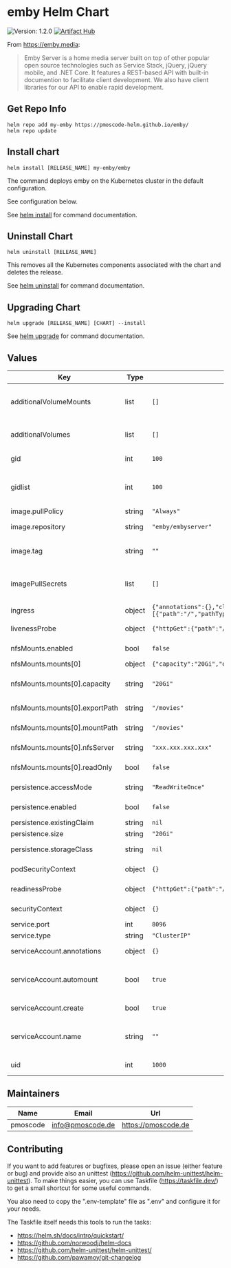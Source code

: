 # emby Helm Chart
![Version: 1.2.0](https://img.shields.io/badge/Version-1.2.0-informational?style=flat-square)
[![Artifact Hub](https://img.shields.io/endpoint?url=https://artifacthub.io/badge/repository/emby)](https://artifacthub.io/packages/search?repo=emby)

From https://emby.media:
> Emby Server is a home media server built on top of other popular open source technologies such as Service Stack, jQuery, jQuery mobile, and .NET Core. It features a REST-based API with built-in documention to facilitate client development. We also have client libraries for our API to enable rapid development.

## Get Repo Info

    helm repo add my-emby https://pmoscode-helm.github.io/emby/
    helm repo update

## Install chart

    helm install [RELEASE_NAME] my-emby/emby

The command deploys emby on the Kubernetes cluster in the default configuration.

See configuration below.

See [helm install](https://helm.sh/docs/helm/helm_install/) for command documentation.

## Uninstall Chart

    helm uninstall [RELEASE_NAME]

This removes all the Kubernetes components associated with the chart and deletes the release.

See [helm uninstall](https://helm.sh/docs/helm/helm_uninstall/) for command documentation.

## Upgrading Chart

    helm upgrade [RELEASE_NAME] [CHART] --install

See [helm upgrade](https://helm.sh/docs/helm/helm_upgrade/) for command documentation.

## Values

| Key | Type | Default | Description |
|-----|------|---------|-------------|
| additionalVolumeMounts | list | `[]` | mountpoint(s) of the additional volumes inside the container |
| additionalVolumes | list | `[]` | additional volume(s) to mount into the container |
| gid | int | `100` | the GID to run emby as |
| gidlist | int | `100` | a comma-separated list of additional GIDs to run emby as |
| image.pullPolicy | string | `"Always"` | pull policy |
| image.repository | string | `"emby/embyserver"` | repository with Emby image |
| image.tag | string | `""` | current version of the image. Default: Charts appVersion. |
| imagePullSecrets | list | `[]` | imagePullSecrets (not needed, if default image is used) |
| ingress | object | `{"annotations":{},"className":"","enabled":false,"hosts":[{"host":"chart-example.local","paths":[{"path":"/","pathType":"ImplementationSpecific"}]}],"tls":[]}` | Configure ingress. |
| livenessProbe | object | `{"httpGet":{"path":"/","port":"http"}}` | liveness probe configuration |
| nfsMounts.enabled | bool | `false` | enable mounting of nfs exports |
| nfsMounts.mounts[0] | object | `{"capacity":"20Gi","exportPath":"/movies","mountPath":"/movies","name":"content","nfsServer":"xxx.xxx.xxx.xxx","readOnly":false}` | name of mount |
| nfsMounts.mounts[0].capacity | string | `"20Gi"` | desired capacity (usually not needed for nfs) |
| nfsMounts.mounts[0].exportPath | string | `"/movies"` | export path on nfs server |
| nfsMounts.mounts[0].mountPath | string | `"/movies"` | mount path on container |
| nfsMounts.mounts[0].nfsServer | string | `"xxx.xxx.xxx.xxx"` | ip or dns of nfs server |
| nfsMounts.mounts[0].readOnly | bool | `false` | mark mount as readonly |
| persistence.accessMode | string | `"ReadWriteOnce"` | storage access mode |
| persistence.enabled | bool | `false` | enable persistence? |
| persistence.existingClaim | string | `nil` | existing claim |
| persistence.size | string | `"20Gi"` | storage size |
| persistence.storageClass | string | `nil` | desired storageClass |
| podSecurityContext | object | `{}` | podSecurityContext configuration |
| readinessProbe | object | `{"httpGet":{"path":"/","port":"http"}}` | readiness probe configuration |
| securityContext | object | `{}` | securityContext configuration |
| service.port | int | `8096` | service port |
| service.type | string | `"ClusterIP"` | service type |
| serviceAccount.annotations | object | `{}` | add annotations to serviceAccount |
| serviceAccount.automount | bool | `true` | automatically mount a ServiceAccount's API credentials? |
| serviceAccount.create | bool | `true` | enable serviceAccount |
| serviceAccount.name | string | `""` | name of the serviceAccount (will be generated if empty) |
| uid | int | `1000` | the UID to run emby as |

## Maintainers

| Name | Email | Url |
| ---- | ------ | --- |
| pmoscode | <info@pmoscode.de> | <https://pmoscode.de> |

## Contributing

If you want to add features or bugfixes, please open an issue (either feature or bug) and provide also an unittest (https://github.com/helm-unittest/helm-unittest).
To make things easier, you can use Taskfile (https://taskfile.dev/) to get a small shortcut for some useful commands.

You also need to copy the ".env-template" file as ".env" and configure it for your needs.

The Taskfile itself needs this tools to run the tasks:
- https://helm.sh/docs/intro/quickstart/
- https://github.com/norwoodj/helm-docs
- https://github.com/helm-unittest/helm-unittest/
- https://github.com/pawamoy/git-changelog
